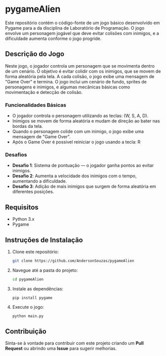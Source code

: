 # pygameAlien

Este repositório contém o código-fonte de um jogo básico desenvolvido em Pygame para a da disciplina de Laboratório de Programação. O jogo envolve um personagem jogável que deve evitar colisões com inimigos, e a dificuldade aumenta conforme o jogo progride.

## Descrição do Jogo

Neste jogo, o jogador controla um personagem que se movimenta dentro de um cenário. O objetivo é evitar colidir com os inimigos, que se movem de forma aleatória pela tela. A cada colisão, o jogo exibe uma mensagem de "Game Over" e termina. O jogo inclui um cenário de fundo, sprites de personagens e inimigos, e algumas mecânicas básicas como movimentação e detecção de colisão.

### Funcionalidades Básicas

- O jogador controla o personagem utilizando as teclas: (W, S, A, D).
- Inimigos se movem de forma aleatória e mudam de direção ao bater nas bordas da tela.
- Quando o personagem colide com um inimigo, o jogo exibe uma mensagem de "Game Over".
- Após o Game Over é possivel reiniciar o jogo usando a tecla: R

### Desafios

- **Desafio 1**: Sistema de pontuação — o jogador ganha pontos ao evitar inimigos.
- **Desafio 2**: Aumenta a velocidade dos inimigos com o tempo, aumentando a dificuldade.
- **Desafio 3**: Adição de mais inimigos que surgem de forma aleatória em diferentes posições.

## Requisitos

- Python 3.x
- Pygame

## Instruções de Instalação

1. Clone este repositório:
   ```bash
   git clone https://github.com/AndersonSouzas/pygameAlien

2. Navegue até a pasta do projeto:  
   ```bash
   cd pygameAlien

3. Instale as dependências:
   ```nash
   pip install pygame

4. Execute o jogo:
   ```bash
   python main.py

## Contribuição

Sinta-se à vontade para contribuir com este projeto criando um **Pull Request** ou abrindo uma **Issue** para sugerir melhorias.
